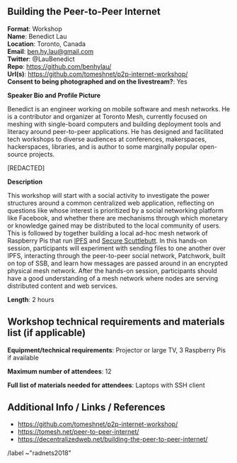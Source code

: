 ## Building the Peer-to-Peer Internet

**Format**: Workshop  
**Name**: Benedict Lau  
**Location**: Toronto, Canada  
**Email**: ben.hy.lau@gmail.com  
**Twitter**: @LauBenedict  
**Repo**: https://github.com/benhylau/   
**Url(s)**: https://github.com/tomeshnet/p2p-internet-workshop/   
**Consent to being photographed and on the livestream?**: Yes  




**Speaker Bio and Profile Picture**

Benedict is an engineer working on mobile software and mesh networks. He is a contributor and organizer at Toronto Mesh, currently focused on meshing with single-board computers and building deployment tools and literacy around peer-to-peer applications. He has designed and facilitated tech workshops to diverse audiences at conferences, makerspaces, hackerspaces, libraries, and is author to some marginally popular open-source projects.  

[REDACTED]  




**Description**  

This workshop will start with a social activity to investigate the power structures around a common centralized web application, reflecting on questions like whose interest is prioritized by a social networking platform like Facebook, and whether there are mechanisms through which monetary or knowledge gained may be distributed to the local community of users. This is followed by together building a local ad-hoc mesh network of Raspberry Pis that run [IPFS](https://ipfs.io) and [Secure Scuttlebutt](https://www.scuttlebutt.nz). In this hands-on session, participants will experiment with sending files to one another over IPFS, interacting through the peer-to-peer social network, Patchwork, built on top of SSB, and learn how messages are passed around in an encrypted physical mesh network. After the hands-on session, participants should have a good understanding of a mesh network where nodes are serving distributed content and web services.




**Length**:  2 hours  




## Workshop technical requirements and materials list (if applicable)  

**Equipment/technical requirements**: Projector or large TV, 3 Raspberry Pis if available 

**Maximum number of attendees**: 12 

**Full list of materials needed for attendees**: Laptops with SSH client 




## Additional Info / Links / References  

* https://github.com/tomeshnet/p2p-internet-workshop/
* https://tomesh.net/peer-to-peer-internet/
* https://decentralizedweb.net/building-the-peer-to-peer-internet/




/label ~"radnets2018"